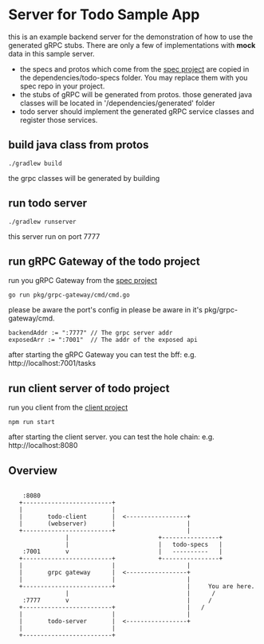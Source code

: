  # Server for Todo Sample App
 
 this is an example backend server for the demonstration of how to use the generated gRPC stubs.
 There are only a few of implementations with **mock** data in this sample server. 
 
- the specs and protos which come from the [spec project](https://github.com/theNorstroem/todo-specs) are 
copied in the dependencies/todo-specs folder. You may replace them with you spec repo in your project.
- the stubs of gRPC will be generated from protos. those generated java classes will be located in 
'/dependencies/generated' folder
- todo server should implement the generated gRPC service classes and register those services. 
 
 ## build java class from protos
  
  ```
./gradlew build
 ```
the grpc classes will be generated by building 

 ## run todo server 
 ```
 ./gradlew runserver
```
 this server run on port 7777
 
 ## run gRPC Gateway of the todo project
  
  run you gRPC Gateway from the [spec project](https://github.com/theNorstroem/todo-specs)
  ```
go run pkg/grpc-gateway/cmd/cmd.go
 ```
please be aware the port's config in please be aware in it's pkg/grpc-gateway/cmd.

```
backendAddr := ":7777" // The grpc server addr
exposedArr := ":7001"  // The addr of the exposed api
```
after starting the gRPC Gateway you can test the bff:  e.g. http://localhost:7001/tasks

 ## run client server of todo project
 
   run you client from the [client project](https://github.com/theNorstroem/todo-client)
   ```
npm run start
  ```
after starting the client server. you can test the hole chain: e.g. http://localhost:8080

## Overview


```

    :8080
   +-------------------------+
   |                         |
   |       todo-client       |  <-----------------+
   |       (webserver)       |                    |
   +-------------------------+                    |
                |                         +----------------+
                |                         |   todo-specs   |
    :7001       v                         |   ----------   |
   +-------------------------+            +----------------+
   |                         |                    |    
   |       grpc gateway      |  <-----------------+     
   |                         |                    |      
   +-------------------------+                    |     You are here.
                |                                 |      /
    :7777       v                                 |     /
   +-------------------------+                    |   /
   |                         |                    |
   |       todo-server       |  <-----------------+
   |                         |
   +-------------------------+



```




